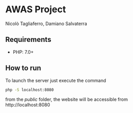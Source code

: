 # AWAS Project
Nicolò Tagliaferro, Damiano Salvaterra


## Requirements
- PHP: 7.0+

## How to run
To launch the server just execute the command 
```bash
php -S localhost:8080
```
from the _public_ folder, the website will be accessible from http://localhost:8080